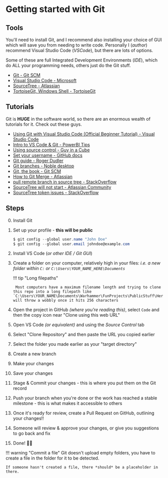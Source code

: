 # Getting started with Git

## Tools

You'll need to install Git, and I recommend also installing your choice of GUI which will save you from needing to write code. Personally I (_author_) recommend Visual Studio Code (_VSCode_), but there are lots of options. 

Some of these are full Integrated Development Environments (_IDE_), which do ALL your programming needs, others just do the Git stuff.

- [Git - Git SCM](https://git-scm.com/)
- [Visual Studio Code - Microsoft](https://code.visualstudio.com/)
- [SourceTree - Atlassian](https://www.sourcetreeapp.com/)
- [TortoiseGit, Windows Shell - TortoiseGit](https://tortoisegit.org/)


## Tutorials

Git is **HUGE** in the software world, so there are an enormous wealth of tutorials for it. Check out these guys. 

- [Using Git with Visual Studio Code (Official Beginner Tutorial) - Visual Studio Code](https://youtu.be/i_23KUAEtUM?si=g4FdPGolwPDqiWYK)
- [Intro to VS Code & Git - PowerBI Tips](https://www.youtube.com/live/-v4nJoR8bJg?si=0Bvh8Kv-cx1WdvZ6)
- [Using source control - Guy in a Cube](https://youtu.be/zvyr2qYCQNo?si=jBYtwhcqlLIUZrmE)
- [Set your username - GitHub docs](https://docs.github.com/en/get-started/git-basics/setting-your-username-in-git)
- [Git guide - Roger Dudler](https://rogerdudler.github.io/git-guide/)
- [Git branches - Noble desktop](https://www.nobledesktop.com/learn/git/git-branches)
- [Git, the book - Git SCM](https://git-scm.com/book/en/v2)
- [How to Git Merge - Atlassian](https://www.atlassian.com/git/tutorials/using-branches/git-merge)
- [pull remote branch in source tree - StackOverflow](https://stackoverflow.com/questions/42073591/how-to-pull-remote-branch-in-source-tree)
- [SourceTree will not start - Atlassian Community](https://community.atlassian.com/forums/Sourcetree-questions/SourceTree-Splash-screen-only/qaq-p/2389527)
- [SourceTree token issues - StackOverflow](https://stackoverflow.com/questions/68191968/source-tree-fix-for-git-password-authentication-is-temporarily-disabled-as-part#:~:text=In%20Windows%2C%20go%20to%20C,you%20for%20your%20credentials%20again)

## Steps
0. Install Git
0. Set up your profile - **this will be public**
    ```powershell
    $ git config --global user.name "John Doe"
    $ git config --global user.email johndoe@example.com
    ```
0. Install VS Code (_or other IDE / Git GUI_)
0. Create a folder on your computer, relatively high in your files: 
    *i.e. a new folder within `C:` or `C:\Users\YOUR_NAME_HERE\Documents`*

    !!! tip "Long filepaths"
    
        Most computers have a maximum filename length and trying to clone this repo into a long filepath like `C:\Users\YOUR_NAME\Documents\Warhammer\FunProjects\PublicStuff\HeresySilhouettes\...` will throw a wobbly once it hits 256 characters
0. Open the project in GitHub *(where you're reading this)*, select `Code` and then the copy icon near "Clone using this web URL"
0. Open VS Code *(or equivalent)* and using the *Source Control* tab
0. Select "Clone Repository" and then paste the URL you copied earlier
0. Select the folder you made earlier as your "target directory"
0. Create a new branch
0. Make your changes
0. Save your changes
0. Stage & Commit your changes - this is where you put them on the Git record
0. Push your branch when you're done or the work has reached a stable milestone - this is what makes it accessible to others
0. Once it's ready for review, create a Pull Request on GitHub, outlining your changes!!
0. Someone will review & approve your changes, or give you suggestions to go back and fix
0. Done! 🎉🎉

!!! warning "Commit a file"
    Git doesn't upload empty folders, you have to create a file in the folder for it to be detected. 
    
    If someone hasn't created a file, there *should* be a placeholder in there.

